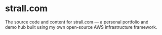# strall.com
The source code and content for strall.com — a personal portfolio and demo hub built using my own open-source AWS infrastructure framework.
